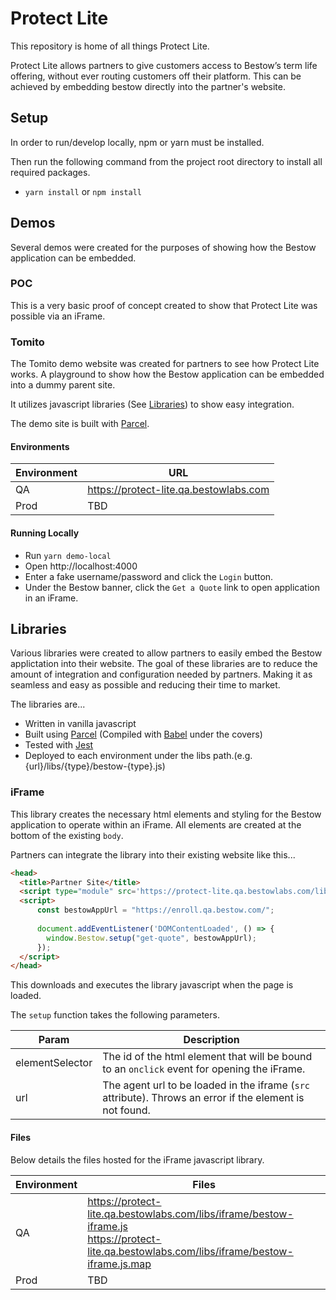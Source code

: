 # Protect Lite

This repository is home of all things Protect Lite.

Protect Lite allows partners to give customers access to Bestow’s term life offering, without ever routing 
customers off their platform. This can be achieved by embedding bestow directly into the partner's website.

## Setup

In order to run/develop locally, npm or yarn must be installed. 

Then run the following command from the project root directory to install all required packages.
* `yarn install` or `npm install`

## Demos

Several demos were created for the purposes of showing how the Bestow application can be embedded.

### POC

This is a very basic proof of concept created to show that Protect Lite was possible via an iFrame.

### Tomito

The Tomito demo website was created for partners to see how Protect Lite works. A playground to show how the 
Bestow application can be embedded into a dummy parent site.

It utilizes javascript libraries (See [Libraries](#libraries)) to show easy integration.

The demo site is built with [Parcel](https://parceljs.org/).

#### Environments

| Environment | URL                                    |
|-------------|----------------------------------------|
| QA          | https://protect-lite.qa.bestowlabs.com |
| Prod        | TBD                                    |

#### Running Locally

* Run `yarn demo-local`
* Open http://localhost:4000
* Enter a fake username/password and click the `Login` button.
* Under the Bestow banner, click the `Get a Quote` link to open application in an iFrame.

## Libraries 

Various libraries were created to allow partners to easily embed the Bestow applictation into their website. 
The goal of these libraries are to reduce the amount of integration and configuration needed by 
partners. Making it as seamless and easy as possible and reducing their time to market.

The libraries are...
* Written in vanilla javascript
* Built using [Parcel](https://parceljs.org/) (Compiled with [Babel](https://babeljs.io) under the covers)
* Tested with [Jest](https://jestjs.io/)
* Deployed to each environment under the libs path.(e.g. {url}/libs/{type}/bestow-{type}.js)


### iFrame

This library creates the necessary html elements and styling for the Bestow application to operate within an iFrame. 
All elements are created at the bottom of the existing `body`.

Partners can integrate the library into their existing website like this...

```html
<head>
  <title>Partner Site</title>
  <script type="module" src='https://protect-lite.qa.bestowlabs.com/libs/iframe/bestow-iframe.js'></script>\
  <script>
      const bestowAppUrl = "https://enroll.qa.bestow.com/";
    
      document.addEventListener('DOMContentLoaded', () => {
        window.Bestow.setup("get-quote", bestowAppUrl);
      });
  </script>
</head>
```

This downloads and executes the library javascript when the page is loaded.

The `setup` function takes the following parameters.

| Param           | Description                                                                                              |
|-----------------|----------------------------------------------------------------------------------------------------------|
| elementSelector | The id of the html element that will be bound to an `onclick` event for opening the iFrame.              |
| url             | The agent url to be loaded in the iframe (`src` attribute). Throws an error if the element is not found. |


#### Files

Below details the files hosted for the iFrame javascript library.

| Environment | Files                                                                                                                                             |
|-------------|---------------------------------------------------------------------------------------------------------------------------------------------------|
| QA          | https://protect-lite.qa.bestowlabs.com/libs/iframe/bestow-iframe.js <br/> https://protect-lite.qa.bestowlabs.com/libs/iframe/bestow-iframe.js.map |
| Prod        | TBD                                                                                                                                               |

